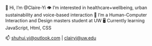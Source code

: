 👋 Hi, I’m @Claire-Yi
👁 I’m interested in healthcare+wellbeing, urban sustainability and voice-based interaction 
🎒 I’m a Human-Computer Interaction and Design masters student at UW
🖥 Currently learning JavaScript, Html, CSS

📫 shuhui.yi@outlook.com | clairyi@uw.edu
